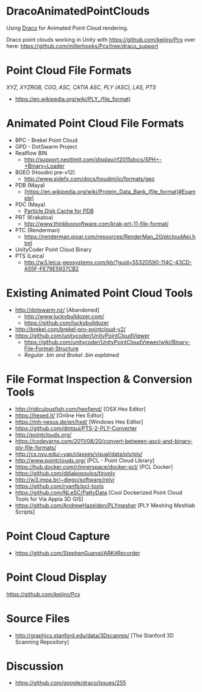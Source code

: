 # DracoAnimatedPointClouds
Using [Draco](https://github.com/google/draco) for Animated Point Cloud rendering.

Draco point clouds working in Unity with https://github.com/keijiro/Pcx over here: https://github.com/millerhooks/Pcx/tree/draco_support

# Point Cloud File Formats
*XYZ, XYZRGB, CGO, ASC, CATIA ASC, PLY (ASC), LAS, PTS*

* https://en.wikipedia.org/wiki/PLY_(file_format)

# Animated Point Cloud File Formats
* BPC - Brekel Point Cloud 
* GPD - DotSwarm Project 
* Realflow BIN
  * http://support.nextlimit.com/display/rf2015docs/SPH+-+Binary+Loader
* BGEO (Houdini pre-v12) 
  * http://www.sidefx.com/docs/houdini/io/formats/geo
* PDB (Maya) 
  * [https://en.wikipedia.org/wiki/Protein_Data_Bank_(file_format)#Example]
* PDC (Maya) 
  * [Particle Disk Cache for PDB](https://knowledge.autodesk.com/support/maya/learn-explore/caas/CloudHelp/cloudhelp/2015/ENU/Maya/files/PDC-File-Format-Use-the-PDC-File-Format-htm.html)
* PRT (Krakatoa)
  * http://www.thinkboxsoftware.com/krak-prt-11-file-format/
* PTC (Renderman)
  * https://renderman.pixar.com/resources/RenderMan_20/ptcloudApi.html
* UnityCoder Point Cloud Binary
* PTS (Leica)
  * http://w3.leica-geosystems.com/kb/?guid=5532D590-114C-43CD-A55F-FE79E5937CB2

# Existing Animated Point Cloud Tools
* http://dotswarm.nz/ [Abandoned]
  * http://www.luckybulldozer.com/
  * https://github.com/luckybulldozer
* http://brekel.com/brekel-pro-pointcloud-v2/
* https://github.com/unitycoder/UnityPointCloudViewer
  * https://github.com/unitycoder/UnityPointCloudViewer/wiki/Binary-File-Format-Structure 
   * *Regular .bin and Brekel .bin explained*

# File Format Inspection & Conversion Tools
* http://ridiculousfish.com/hexfiend/ [OSX Hex Editor] 
* https://hexed.it/ [Online Hex Editor]
* https://mh-nexus.de/en/hxd/ [Windows Hex Editor]
* https://github.com/dmtsui/PTS-2-PLY-Converter
* http://pointclouds.org/
* https://codeyarns.com/2011/08/20/convert-between-ascii-and-binary-ply-file-formats/
* http://cs.nyu.edu/~yap/classes/visual/data/ply/ply/
* http://www.pointclouds.org/ [PCL - Point Cloud Library] 
* https://hub.docker.com/r/innerspace/docker-pcl/ [PCL Docker]
* https://github.com/ddiakopoulos/tinyply
* http://w3.impa.br/~diego/software/rply/
* https://github.com/ryanfb/pcl-tools
* https://github.com/NLeSC/PattyData [Cool Dockerized Point Cloud Tools for Via Appia 3D GIS]
* https://github.com/AndrewHazelden/PLYmesher [PLY Meshing Meshlab Scripts]

# Point Cloud Capture
* https://github.com/StephenGuanqi/ARKitRecorder

# Point Cloud Display
https://github.com/keijiro/Pcx

# Source Files
* http://graphics.stanford.edu/data/3Dscanrep/ [The Stanford 3D Scanning Repository]

# Discussion
* https://github.com/google/draco/issues/255
